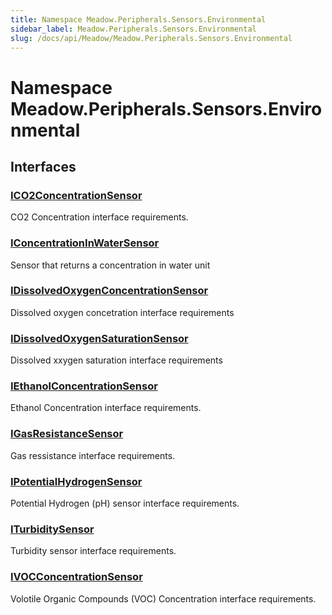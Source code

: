 ```yaml
---
title: Namespace Meadow.Peripherals.Sensors.Environmental
sidebar_label: Meadow.Peripherals.Sensors.Environmental
slug: /docs/api/Meadow/Meadow.Peripherals.Sensors.Environmental
---
```

# Namespace Meadow.Peripherals.Sensors.Environmental
## Interfaces
### [ICO2ConcentrationSensor](../Meadow.Peripherals.Sensors.Environmental/ICO2ConcentrationSensor)
CO2 Concentration interface requirements.
### [IConcentrationInWaterSensor](../Meadow.Peripherals.Sensors.Environmental/IConcentrationInWaterSensor)
Sensor that returns a concentration in water unit
### [IDissolvedOxygenConcentrationSensor](../Meadow.Peripherals.Sensors.Environmental/IDissolvedOxygenConcentrationSensor)
Dissolved oxygen concetration interface requirements
### [IDissolvedOxygenSaturationSensor](../Meadow.Peripherals.Sensors.Environmental/IDissolvedOxygenSaturationSensor)
Dissolved xxygen saturation interface requirements
### [IEthanolConcentrationSensor](../Meadow.Peripherals.Sensors.Environmental/IEthanolConcentrationSensor)
Ethanol Concentration interface requirements.
### [IGasResistanceSensor](../Meadow.Peripherals.Sensors.Environmental/IGasResistanceSensor)
Gas ressistance interface requirements.
### [IPotentialHydrogenSensor](../Meadow.Peripherals.Sensors.Environmental/IPotentialHydrogenSensor)
Potential Hydrogen (pH) sensor interface requirements.
### [ITurbiditySensor](../Meadow.Peripherals.Sensors.Environmental/ITurbiditySensor)
Turbidity sensor interface requirements.
### [IVOCConcentrationSensor](../Meadow.Peripherals.Sensors.Environmental/IVOCConcentrationSensor)
Volotile Organic Compounds (VOC) Concentration interface requirements.
